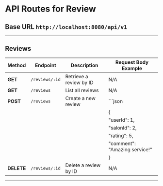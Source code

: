 
# API Routes for Review

## Base URL `http://localhost:8080/api/v1`

---

## Reviews
| Method   | Endpoint          | Description                         | Request Body Example                          |
|----------|-------------------|-------------------------------------|-----------------------------------------------|
| **GET**  | `/reviews/:id`    | Retrieve a review by ID             | N/A                                           |
| **GET**  | `/reviews`        | List all reviews                    | N/A                                           |
| **POST** | `/reviews`        | Create a new review                 | ```json                                      |
|          |                   |                                     | {                                             |
|          |                   |                                     |   "userId": 1,                               |
|          |                   |                                     |   "salonId": 2,                              |
|          |                   |                                     |   "rating": 5,                               |
|          |                   |                                     |   "comment": "Amazing service!"              |
|          |                   |                                     | }                                             |
| **DELETE**| `/reviews/:id`    | Delete a review by ID               | N/A                                           |

---